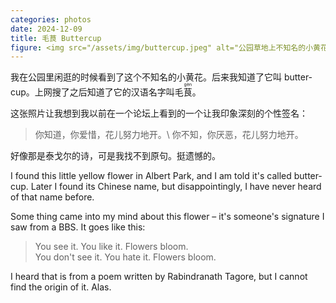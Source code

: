 ```yaml
---
categories: photos
date: 2024-12-09
title: 毛茛 Buttercup
figure: <img src="/assets/img/buttercup.jpeg" alt="公园草地上不知名的小黄花">
---
```

我在公园里闲逛的时候看到了这个不知名的小黄花。后来我知道了它叫 <span lang="en">buttercup</span>。上网搜了之后知道了它的汉语名字叫毛<ruby>茛<rt>gèn</rt></ruby>。

这张照片让我想到我以前在一个论坛上看到的一个让我印象深刻的个性签名：
> 你知道，你爱惜，花儿努力地开。\\
> 你不知，你厌恶，花儿努力地开。

好像那是泰戈尔的诗，可是我找不到原句。挺遗憾的。

<p lang="en">
  I found this little yellow flower in Albert Park, and I am told it's called buttercup. Later I found its Chinese name, but disappointingly, I have never heard of that name before.
</p>

<p lang="en">
  Some thing came into my mind about this flower – it's someone's signature I saw from a BBS. It goes like this:
  <blockquote>
  <p lang="en">
  You see it. You like it. Flowers bloom.
  <br>
  You don't see it. You hate it. Flowers bloom.
  </p>
  </blockquote>
</p>

<p lang="en">
  I heard that is from a poem written by Rabindranath Tagore, but I cannot find the origin of it. Alas.
</p>